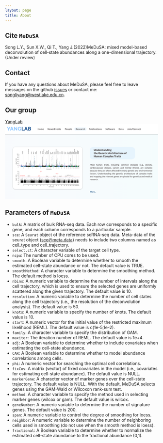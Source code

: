 ```yaml
---
layout: page
title: About
---
```


Cite `MeDuSA`
-------------------
Song L.Y., Sun X.W., Qi T., Yang J.(2022)MeDuSA: mixed model-based deconvolution of cell-state abundances along a one-dimensional trajectory.(Under review)

Contact
-------------------
If you have any questions about MeDuSA, please feel free to leave messages on the github [issues](https://github.com/LeonSong1995/MeDuSA/issues) or contact me: songliyang@westlake.edu.cn.

Our group
-------------------
[YangLab](https://yanglab.westlake.edu.cn/)
![Example_Pie](YangLab.png)


Parameters of `MeDuSA`
-------------------
- `bulk`: A matrix of bulk RNA-seq data. Each row corresponds to a specific gene, and each column corresponds to a particular sample.
- `sce`: A `Seurat` object of the reference scRNA-seq data. Meta-data of the seurat object (sce@meta.data) needs to include two columns named as cell_type and cell_trajectory.
- `select.ct`: A character variable of the target cell type.
- `ncpu`: The number of CPU cores to be used.
- `smooth`: A Boolean variable to determine whether to smooth the estimated cell-state abundance or not. The default value is TRUE.
- `smoothMethod`: A character variable to determine the smoothing method. The default method is loess.
- `nbins`: A numeric variable to determine the number of intervals along the cell trajectory, which is used to ensure the selected genes are uniformly scattered along the given trajectory. The default value is 10.
- `resolution`: A numeric variable to determine the number of cell states along the cell trajectory (i.e., the resolution of the deconvolution analysis). The default value is 50.
- `knots`: A numeric variable to specify the number of knots. The default value is 10.
- `start`: A numeric vector for the initial value of the restricted maximum likelihood (REML). The default value is c(1e-5,1e-2).
- `family`: A character variable to specify the distribution of GAM.
- `maxiter`: The iteration number of REML. The default value is 1e+4.
- `adj`: A Boolean variable to determine whether to include covariates when estimating the cell-state abundance.
- `CAR`: A Boolean variable to determine whether to model abundance correlations among cells.
- `phi`: A numeric vector for searching the optimal cell correlations.
- `fixCov`: A matrix (vector) of fixed covariates in the model (i.e., covariates for estimating cell-state abundance). The default value is NULL.
- `markerGene`: A character vector of marker genes over the cell-state trajectory. The default value is NULL. With the default, MeDuSA selects genes using the GAM-Wald or Wilcoxon rank-sum test.
- `method`: A character variable to specify the method used in selecting marker genes (wilcox or gam). The default value is wilcox.
- `geneNumber`: A numeric variable to determine the number of signature genes. The default value is 200.
- `span`: A numeric variable to control the degree of smoothing for loess.
- `neighbor`: A numeric variable to determine the number of neighboring cells used in smoothing (do not use when the smooth method is loess).
- `fractional`: A Boolean variable to determine whether to normalize the estimated cell-state abundance to the fractional abundance (0,1).
